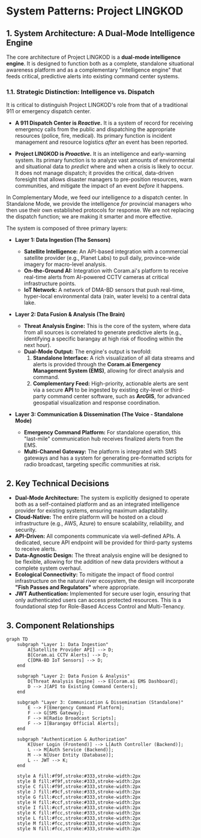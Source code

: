 # System Patterns: Project LINGKOD

## 1. System Architecture: A Dual-Mode Intelligence Engine

The core architecture of Project LINGKOD is a **dual-mode intelligence engine**. It is designed to function both as a complete, standalone situational awareness platform and as a complementary "intelligence engine" that feeds critical, predictive alerts into existing command center systems.

### 1.1. Strategic Distinction: Intelligence vs. Dispatch

It is critical to distinguish Project LINGKOD's role from that of a traditional 911 or emergency dispatch center.

*   **A 911 Dispatch Center is *Reactive*.** It is a system of record for receiving emergency calls from the public and dispatching the appropriate resources (police, fire, medical). Its primary function is incident management and resource logistics *after* an event has been reported.

*   **Project LINGKOD is *Proactive*.** It is an intelligence and early-warning system. Its primary function is to analyze vast amounts of environmental and situational data to *predict* where and when a crisis is likely to occur. It does not manage dispatch; it provides the critical, data-driven foresight that allows disaster managers to pre-position resources, warn communities, and mitigate the impact of an event *before* it happens.

In Complementary Mode, we feed our intelligence *to* a dispatch center. In Standalone Mode, we provide the intelligence *for* provincial managers who then use their own established protocols for response. We are not replacing the dispatch function; we are making it smarter and more effective.

The system is composed of three primary layers:

*   **Layer 1: Data Ingestion (The Sensors)**
    *   **Satellite Intelligence:** An API-based integration with a commercial satellite provider (e.g., Planet Labs) to pull daily, province-wide imagery for macro-level analysis.
    *   **On-the-Ground AI:** Integration with Coram.ai's platform to receive real-time alerts from AI-powered CCTV cameras at critical infrastructure points.
    *   **IoT Network:** A network of DMA-BD sensors that push real-time, hyper-local environmental data (rain, water levels) to a central data lake.

*   **Layer 2: Data Fusion & Analysis (The Brain)**
    *   **Threat Analysis Engine:** This is the core of the system, where data from all sources is correlated to generate predictive alerts (e.g., identifying a specific barangay at high risk of flooding within the next hour).
    *   **Dual-Mode Output:** The engine's output is twofold:
        1.  **Standalone Interface:** A rich visualization of all data streams and alerts is provided through the **Coram.ai Emergency Management System (EMS)**, allowing for direct analysis and command.
        2.  **Complementary Feed:** High-priority, actionable alerts are sent via a secure **API** to be ingested by existing city-level or third-party command center software, such as **ArcGIS**, for advanced geospatial visualization and response coordination.

*   **Layer 3: Communication & Dissemination (The Voice - Standalone Mode)**
    *   **Emergency Command Platform:** For standalone operation, this "last-mile" communication hub receives finalized alerts from the EMS.
    *   **Multi-Channel Gateway:** The platform is integrated with SMS gateways and has a system for generating pre-formatted scripts for radio broadcast, targeting specific communities at risk.

## 2. Key Technical Decisions

*   **Dual-Mode Architecture:** The system is explicitly designed to operate both as a self-contained platform and as an integrated intelligence provider for existing systems, ensuring maximum adaptability.
*   **Cloud-Native:** The entire platform will be hosted on a cloud infrastructure (e.g., AWS, Azure) to ensure scalability, reliability, and security.
*   **API-Driven:** All components communicate via well-defined APIs. A dedicated, secure API endpoint will be provided for third-party systems to receive alerts.
*   **Data-Agnostic Design:** The threat analysis engine will be designed to be flexible, allowing for the addition of new data providers without a complete system overhaul.
*   **Ecological Connectivity:** To mitigate the impact of flood control infrastructure on the natural river ecosystem, the design will incorporate **"Fish Passes and Regulators"** where appropriate.
*   **JWT Authentication:** Implemented for secure user login, ensuring that only authenticated users can access protected resources. This is a foundational step for Role-Based Access Control and Multi-Tenancy.

## 3. Component Relationships

```mermaid
graph TD
    subgraph "Layer 1: Data Ingestion"
        A[Satellite Provider API] --> D;
        B[Coram.ai CCTV Alerts] --> D;
        C[DMA-BD IoT Sensors] --> D;
    end

    subgraph "Layer 2: Data Fusion & Analysis"
        D[Threat Analysis Engine] --> E[Coram.ai EMS Dashboard];
        D --> J[API to Existing Command Centers];
    end

    subgraph "Layer 3: Communication & Dissemination (Standalone)"
        E --> F[Emergency Command Platform];
        F --> G[SMS Gateway];
        F --> H[Radio Broadcast Scripts];
        F --> I[Barangay Official Alerts];
    end

    subgraph "Authentication & Authorization"
        K[User Login (Frontend)] --> L[Auth Controller (Backend)];
        L --> M[Auth Service (Backend)];
        M --> N[User Entity (Database)];
        L -- JWT --> K;
    end

    style A fill:#f9f,stroke:#333,stroke-width:2px
    style B fill:#f9f,stroke:#333,stroke-width:2px
    style C fill:#f9f,stroke:#333,stroke-width:2px
    style J fill:#9cf,stroke:#333,stroke-width:2px
    style G fill:#ccf,stroke:#333,stroke-width:2px
    style H fill:#ccf,stroke:#333,stroke-width:2px
    style I fill:#ccf,stroke:#333,stroke-width:2px
    style K fill:#fcc,stroke:#333,stroke-width:2px
    style L fill:#fcc,stroke:#333,stroke-width:2px
    style M fill:#fcc,stroke:#333,stroke-width:2px
    style N fill:#fcc,stroke:#333,stroke-width:2px
